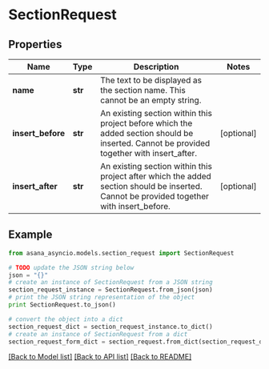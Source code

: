# SectionRequest


## Properties

Name | Type | Description | Notes
------------ | ------------- | ------------- | -------------
**name** | **str** | The text to be displayed as the section name. This cannot be an empty string. | 
**insert_before** | **str** | An existing section within this project before which the added section should be inserted. Cannot be provided together with insert_after. | [optional] 
**insert_after** | **str** | An existing section within this project after which the added section should be inserted. Cannot be provided together with insert_before. | [optional] 

## Example

```python
from asana_asyncio.models.section_request import SectionRequest

# TODO update the JSON string below
json = "{}"
# create an instance of SectionRequest from a JSON string
section_request_instance = SectionRequest.from_json(json)
# print the JSON string representation of the object
print SectionRequest.to_json()

# convert the object into a dict
section_request_dict = section_request_instance.to_dict()
# create an instance of SectionRequest from a dict
section_request_form_dict = section_request.from_dict(section_request_dict)
```
[[Back to Model list]](../README.md#documentation-for-models) [[Back to API list]](../README.md#documentation-for-api-endpoints) [[Back to README]](../README.md)


